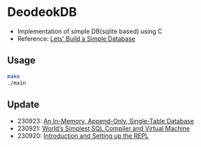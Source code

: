 # DeodeokDB

- Implementation of simple DB(sqlite based) using C
- Reference: [Lets' Build a Simple Database](https://cstack.github.io/db_tutorial/)

## Usage

```bash
make
./main
```

## Update

- 230923: [An In-Memory, Append-Only, Single-Table Database](https://cstack.github.io/db_tutorial/parts/part3.html)
- 230921: [World’s Simplest SQL Compiler and Virtual Machine](https://cstack.github.io/db_tutorial/parts/part2.html)
- 230920: [Introduction and Setting up the REPL](https://cstack.github.io/db_tutorial/parts/part1.html)
